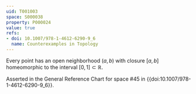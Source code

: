 ```yaml
---
uid: T001003
space: S000038
property: P000024
value: true
refs:
- doi: 10.1007/978-1-4612-6290-9_6
  name: Counterexamples in Topology
---
```


Every point has an open neighborhood $(a,b)$ with closure $[a,b]$ homeomorphic to the interval $[0,1] \subset \mathbb{R}$.

Asserted in the General Reference Chart for space #45 in
{{doi:10.1007/978-1-4612-6290-9_6}}.
